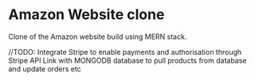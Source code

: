 # Amazon Website clone

Clone of the Amazon website build using MERN stack.

//TODO:
Integrate Stripe to enable payments and authorisation through Stripe API
Link with MONGODB database to pull products from database and update orders etc
